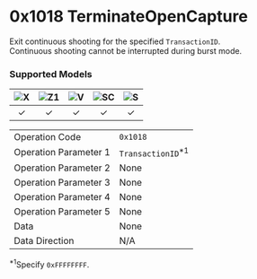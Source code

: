 # 0x1018 TerminateOpenCapture

Exit continuous shooting for the specified `TransactionID`.  
Continuous shooting cannot be interrupted during burst mode.  

### Supported Models
| ![X](https://img.shields.io/badge/X-purple) | ![Z1](https://img.shields.io/badge/Z1-blue) | ![V](https://img.shields.io/badge/V-green) | ![SC](https://img.shields.io/badge/SC-orange) | ![S](https://img.shields.io/badge/S-red) |
|:-:|:-:|:-:|:-:|:-:|
| ✓ | ✓ | ✓ | ✓ | ✓ |

| | |
|:--|:--|
| Operation Code | `0x1018` |
| Operation Parameter 1 | `TransactionID`<sup>\*1</sup> |
| Operation Parameter 2 | None |
| Operation Parameter 3 | None |
| Operation Parameter 4 | None |
| Operation Parameter 5 | None |
| Data | None |
| Data Direction | N/A |

<sup>\*1</sup>Specify `0xFFFFFFFF`.
